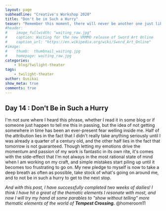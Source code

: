 ```yaml
---
layout: page
subheadline: "Creative's Workshop 2020"
title: "Don't be in Such a Hurry"
teaser: "Remember this moment, there will never be another one just like it."
#header:
#    image_fullwidth: "waiting_raw.jpg"
#    caption: Waiting for the new VRMMO release of Sword Art Online
#    caption_url: "https://en.wikipedia.org/wiki/Sword_Art_Online"
#image:
#    thumb:  thumbnail_waiting.jpg
#    homepage: waiting_raw.jpg
categories:
    - blog/twilight-theater
tags:
    - twilight-theater
author: Ousikai
show_meta: true
comments: true
---
```

## Day 14 : Don't Be in Such a Hurry 
I'm not sure where I heard this phrase, whether I read it in some blog or if someone just happen to tell me this in passing, but the idea of not getting somewhere in time has been an ever-present fear welling inside me. Half of the attribution lies in the fact that I didn't really take anything seriously until I was already a quarter of a century old, and the other half lies in the fact that tomorrow is not guaranteed. Though letting my emotions drive the momentum and passion of my work is fantastic in its own rite, it's comes with the side-effect that I'm not always in the most rational state of mind when I am working on my craft, and simple mistakes start piling up until it becomes too frustrating to go on. My new pledge to myself is now to take a deep breath as often as possible, take stock of what's going on around me, and to not be in such a hurry to get to the next stop. 

*And with this post, I have successfully completed two weeks of dailies! I think I have hit a great of the thematic elements I resonate with most, and now I will try my hand at some parables to "show without telling" more thematic elements of the world of **Tempest Crossing.*** 
@homeroom11